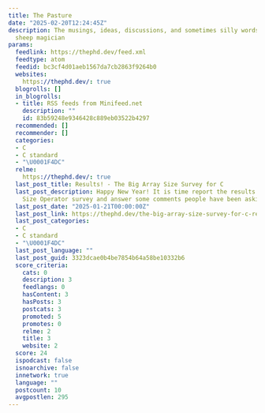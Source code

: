 ```yaml
---
title: The Pasture
date: "2025-02-20T12:24:45Z"
description: The musings, ideas, discussions, and sometimes silly words from a digital
  sheep magician
params:
  feedlink: https://thephd.dev/feed.xml
  feedtype: atom
  feedid: bc3cf4d01aeb1567da7cb2863f9264b0
  websites:
    https://thephd.dev/: true
  blogrolls: []
  in_blogrolls:
  - title: RSS feeds from Minifeed.net
    description: ""
    id: 83b59248e9346428c889eb03522b4297
  recommended: []
  recommender: []
  categories:
  - C
  - C standard
  - "\U0001F4DC"
  relme:
    https://thephd.dev/: true
  last_post_title: Results! - The Big Array Size Survey for C
  last_post_description: Happy New Year! It is time report the results of the Array
    Size Operator survey and answer some comments people have been asking for!
  last_post_date: "2025-01-21T00:00:00Z"
  last_post_link: https://thephd.dev/the-big-array-size-survey-for-c-results
  last_post_categories:
  - C
  - C standard
  - "\U0001F4DC"
  last_post_language: ""
  last_post_guid: 3323dcae0b4be7854b64a58be10332b6
  score_criteria:
    cats: 0
    description: 3
    feedlangs: 0
    hasContent: 3
    hasPosts: 3
    postcats: 3
    promoted: 5
    promotes: 0
    relme: 2
    title: 3
    website: 2
  score: 24
  ispodcast: false
  isnoarchive: false
  innetwork: true
  language: ""
  postcount: 10
  avgpostlen: 295
---
```

